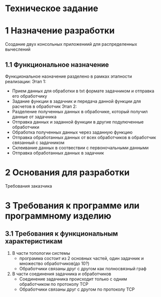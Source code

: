 # Техническое задание
# 1 Назначение разработки
Создание двух консольных приложениий для распределенных вычеслений 

## 1.1 Функциональное назначение 
Функциональное назначение разделено в рамках этапности реализации:
Этап 1:
- Прием данных  для обработки в txt формате задачником  и отправка его обработчику
- Задание функции в задачник и передача данной функции для расчетов в обработчик
Этап 2:
- Разделение полученных данных в обрабочике, который получил данные от задачника
- Отправка данных и заданной функции в другие подулюченные обработчики
- Обработка полученных данных через заданную функцию
- Отправка обработанных данных от всех обработчиков в обработчик связанный с задачником   
- Склеивание данных в соотвествии с первоночальными данными
- Отправка обработанных данных в задачник

# 2 Основания для разработки 
Требования заказчика

# 3 Требования к программе или программному изделию

## 3.1 Требования к функциональным характеристикам
1. В части топологии системы 
    - программа состоит из 2 основных частей, один задачник и множество обработчиков(до 10?)
    - Обработчики связаны друг с другом как полносвязный граф
2. В части соединения задачника и обработчиков
    - Соединение задачника происходит только с одним обработчиком по протоколу TCP
    - Обработчики связаны друг с другом по протоколу TCP